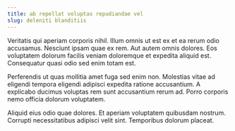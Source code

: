 ```yaml
---
title: ab repellat voluptas repudiandae vel
slug: deleniti blanditiis
---
```


Veritatis qui aperiam corporis nihil. Illum omnis ut est ex et ea rerum odio accusamus. Nesciunt ipsam quae ex rem. Aut autem omnis dolores. Eos voluptatem dolorum facilis veniam doloremque et expedita aliquid est. Consequatur quasi odio sed enim totam est.

Perferendis ut quas mollitia amet fuga sed enim non. Molestias vitae ad eligendi tempora eligendi adipisci expedita ratione accusantium. A explicabo ducimus voluptas rem sunt accusantium rerum ad. Porro corporis nemo officia dolorum voluptatem.

Aliquid eius odio quae dolores. Et aperiam voluptatem quibusdam nostrum. Corrupti necessitatibus adipisci velit sint. Temporibus dolorum placeat.
